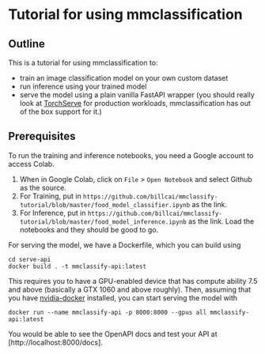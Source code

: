 # Tutorial for using mmclassification

## Outline
This is a tutorial for using mmclassification to:
- train an image classification model on your own custom dataset
- run inference using your trained model
- serve the model using a plain vanilla FastAPI wrapper (you should really look at [TorchServe](https://github.com/pytorch/serve) for production workloads, mmclassification has out of the box support for it.)

## Prerequisites
To run the training and inference notebooks, you need a Google account to access Colab.
1. When in Google Colab, click on  `File` > `Open Notebook` and select Github as the source. 
2. For Training, put in `https://github.com/billcai/mmclassify-tutorial/blob/master/food_model_classifier.ipynb` as the link.
3. For Inference, put in `https://github.com/billcai/mmclassify-tutorial/blob/master/food_model_inference.ipynb` as the link.
Load the notebooks and they should be good to go.

For serving the model, we have a Dockerfile, which you can build using
```
cd serve-api
docker build . -t mmclassify-api:latest
```
This requires you to have a GPU-enabled device that has compute ability 7.5 and above (basically a GTX 1060 and above roughly).
Then, assuming that you have [nvidia-docker](https://docs.nvidia.com/datacenter/cloud-native/container-toolkit/install-guide.html) installed, you can start serving the model with
```
docker run --name mmclassify-api -p 8000:8000 --gpus all mmclassify-api:latest
```
You would be able to see the OpenAPI docs and test your API at [http://localhost:8000/docs].